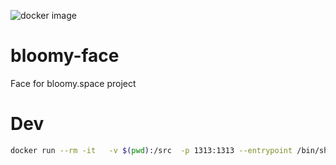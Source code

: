 ![docker image](https://github.com/limitium/bloomy-face/workflows/Build&push%20docker%20image/badge.svg)
# bloomy-face
Face for bloomy.space project

# Dev
```bash
docker run --rm -it   -v $(pwd):/src  -p 1313:1313 --entrypoint /bin/sh klakegg/hugo 
```